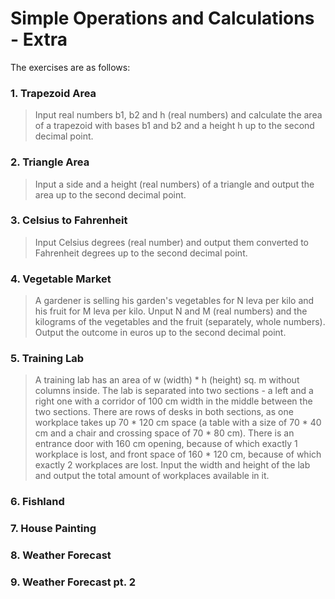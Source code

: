 # Simple Operations and Calculations - Extra

The exercises are as follows:

### 1. Trapezoid Area
> Input real numbers b1, b2 and h (real numbers) and calculate the area of a trapezoid with bases b1 and b2 and a height h up to the second decimal point.

### 2. Triangle Area
> Input a side and a height (real numbers) of a triangle and output the area up to the second decimal point.

### 3. Celsius to Fahrenheit
> Input Celsius degrees (real number) and output them converted to Fahrenheit degrees up to the second decimal point.

### 4. Vegetable Market
> A gardener is selling his garden's vegetables for N leva per kilo and his fruit for M leva per kilo. Unput N and M (real numbers) and the kilograms of the vegetables and the fruit (separately, whole numbers). Output the outcome in euros up to the second decimal point.

### 5. Training Lab
> A training lab has an area of w (width) * h (height) sq. m without columns inside. The lab is separated into two sections - a left and a right one with a corridor of 100 cm width in the middle between the two sections. There are rows of desks in both sections, as one workplace takes up 70 * 120 cm space (a table with a size of 70 * 40 cm and a chair and crossing space of 70 * 80 cm). There is an entrance door with 160 cm opening, because of which exactly 1 workplace is lost, and front space of 160 * 120 cm, because of which exactly 2 workplaces are lost. Input the width and height of the lab and output the total amount of workplaces available in it.

### 6. Fishland
> 

### 7. House Painting
> 

### 8. Weather Forecast
> 

### 9. Weather Forecast pt. 2
> 

